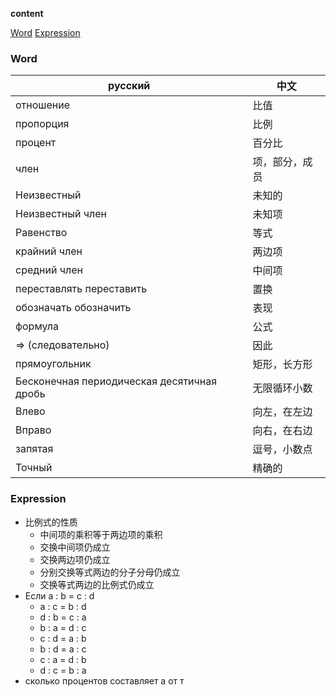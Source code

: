 **content**

[Word](#word)
[Expression](#expression)

### Word

| русский                                    | 中文     |
|--------------------------------------------|--------|
| отношение                                  | 比值     |
| пропорция                                  | 比例     |
| процент                                    | 百分比    |
| член                                       | 项，部分，成员 |
| Неизвестный                                | 未知的    |
| Неизвестный член                           | 未知项    |
| Равенство                                  | 等式     |
| крайний член                               | 两边项    |
| средний член                               | 中间项    |
| переставлять переставить                   | 置换     |
| обозначать обозначить                      | 表现     |
| формула                                    | 公式     |
| ⇒ \(следовательно\)                       | 因此     |
| прямоугольник                              | 矩形，长方形 |
| Бесконечная периодическая десятичная дробь | 无限循环小数 |
| Влево                                      | 向左，在左边 |
| Вправо                                     | 向右，在右边 |
| запятая                                    | 逗号，小数点 |
| Точный                                     | 精确的    |

### Expression

- 比例式的性质
  - 中间项的乘积等于两边项的乘积
  - 交换中间项仍成立
  - 交换两边项仍成立
  - 分别交换等式两边的分子分母仍成立
  - 交换等式两边的比例式仍成立
- Если а : b = с : d
  - a : с = b : d
  - d : b = с : а
  - b : a = d : c
  - с : d = a : b
  - b : d = a : c
  - с : а = d : b
  - d : с = b : a
- сколько процентов составляет а от т